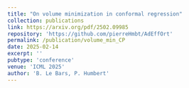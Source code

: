 ```yaml
---
title: "On volume minimization in conformal regression"
collection: publications
link: https://arxiv.org/pdf/2502.09985
repository: 'https://github.com/pierreHmbt/AdEffOrt'
permalink: /publication/volume_min_CP
date: 2025-02-14
excerpt: ''
pubtype: 'conference'
venue: 'ICML 2025'
author: 'B. Le Bars, P. Humbert'
---
```

